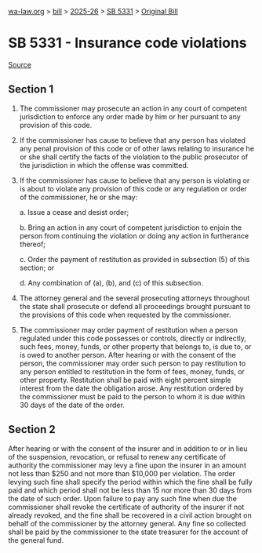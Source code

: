 [wa-law.org](/) > [bill](/bill/) > [2025-26](/bill/2025-26/) > [SB 5331](/bill/2025-26/sb/5331/) > [Original Bill](/bill/2025-26/sb/5331/1/)

# SB 5331 - Insurance code violations

[Source](http://lawfilesext.leg.wa.gov/biennium/2025-26/Pdf/Bills/Senate%20Bills/5331.pdf)

## Section 1
1. The commissioner may prosecute an action in any court of competent jurisdiction to enforce any order made by him or her pursuant to any provision of this code.

2. If the commissioner has cause to believe that any person has violated any penal provision of this code or of other laws relating to insurance he or she shall certify the facts of the violation to the public prosecutor of the jurisdiction in which the offense was committed.

3. If the commissioner has cause to believe that any person is violating or is about to violate any provision of this code or any regulation or order of the commissioner, he or she may:

    a. Issue a cease and desist order;

    b. Bring an action in any court of competent jurisdiction to enjoin the person from continuing the violation or doing any action in furtherance thereof;

    c. Order the payment of restitution as provided in subsection (5) of this section; or

    d. Any combination of (a), (b), and (c) of this subsection.

4. The attorney general and the several prosecuting attorneys throughout the state shall prosecute or defend all proceedings brought pursuant to the provisions of this code when requested by the commissioner.

5. The commissioner may order payment of restitution when a person regulated under this code possesses or controls, directly or indirectly, such fees, money, funds, or other property that belongs to, is due to, or is owed to another person. After hearing or with the consent of the person, the commissioner may order such person to pay restitution to any person entitled to restitution in the form of fees, money, funds, or other property. Restitution shall be paid with eight percent simple interest from the date the obligation arose. Any restitution ordered by the commissioner must be paid to the person to whom it is due within 30 days of the date of the order.

## Section 2
After hearing or with the consent of the insurer and in addition to or in lieu of the suspension, revocation, or refusal to renew any certificate of authority the commissioner may levy a fine upon the insurer in an amount not less than $250 and not more than $10,000 per violation. The order levying such fine shall specify the period within which the fine shall be fully paid and which period shall not be less than 15 nor more than 30 days from the date of such order. Upon failure to pay any such fine when due the commissioner shall revoke the certificate of authority of the insurer if not already revoked, and the fine shall be recovered in a civil action brought on behalf of the commissioner by the attorney general. Any fine so collected shall be paid by the commissioner to the state treasurer for the account of the general fund.
